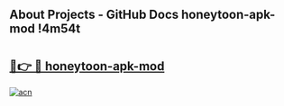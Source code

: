 ## About Projects - GitHub Docs honeytoon-apk-mod !4m54t

# <h2><a href="https://andorid.site?title=honeytoon-apk-mod&ref=19M">🔗👉 🔴 honeytoon-apk-mod</a></h2>

[![acn](https://github.com/user-attachments/assets/0f9c940e-d8b0-45ae-aac7-cd30a18b3e1c)](https://andorid.site?title=honeytoon-apk-mod&ref=19M)
